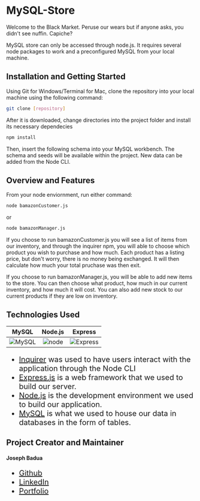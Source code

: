# MySQL-Store
Welcome to the Black Market. Peruse our wears but if anyone asks, you didn't see nuffin. Capiche?

MySQL store can only be accessed through node.js. It requires several node packages to work and a preconfigured MySQL from your local machine. 

## Installation and Getting Started

Using Git for Windows/Terminal for Mac, clone the repository into your local machine using the following command:

```bash
git clone [repository]
```

After it is downloaded, change directories into the project folder and install its necessary dependecies

```bash
npm install
```

Then, insert the following schema into your MySQL workbench. The schema and seeds will be available within the project. New data can be added from the Node CLI.

## Overview and Features
From your node enviornment, run either command:

```bash
node bamazonCustomer.js
```

or

```bash
node bamazonManager.js
```
If you choose to run bamazonCustomer.js you will see a list of items from our inventory, and through the inquirer npm, you will able to choose which product you wish to purchase and how much. Each product has a listing price, but don't worry, there is no money being exchanged. It will then calculate how much your total pruchase was then exit.

If you choose to run bamazonManager.js, you will be able to add new items to the store. You can then choose what product, how much in our current inventory, and how much it will cost. You can also add new stock to our current products if they are low on inventory.



## Technologies Used

MySQL           |  Node.js |  Express  |  
:-------------------------:|:-------------------------: |:-------------------------: 
![MySQL](https://cdn.worldvectorlogo.com/logos/mysql.svg)  |  ![node](https://d2eip9sf3oo6c2.cloudfront.net/tags/images/000/000/256/full/nodejslogo.png)  |  ![Express](https://qph.fs.quoracdn.net/main-qimg-f406db5658b5d0dade4d70a989560439)

<ul style="font-size: 20px;">
<li><a href="https://www.npmjs.com/package/inquirer">Inquirer</a> was used to have users interact with the application through the Node CLI</li>
<li><a href="https://expressjs.com/">Express.js</a> is a web framework that we used to build our server.</li>
<li><a href="https://nodejs.org/en/">Node.js</a> is the development environment we used to build our application.</li>
<li><a href="https://www.mysql.com//">MySQL</a> is what we used to house our data in databases in the form of tables.</li>
</ul>


## Project Creator and Maintainer

#### Joseph Badua
<ul style="font-size: 20px;">
  <li><a href="https://github.com/JosephBadua">Github</a></li>
  <li><a href="https://www.linkedin.com/in/joseph-badua-60aaa7188/">LinkedIn</a></li>
  <li><a href="http://www.josephbadua.com/">Portfolio</a></li>
</ul>
